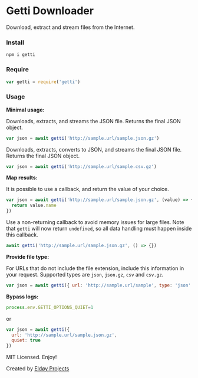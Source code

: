 # Getti Downloader

Download, extract and stream files from the Internet.

### Install
```
npm i getti
```

### Require

```js
var getti = require('getti')
```

### Usage

**Minimal usage:**

Downloads, extracts, and streams the JSON file. Returns the final JSON object.

```js
var json = await getti('http://sample.url/sample.json.gz')
```

Downloads, extracts, converts to JSON, and streams the final JSON file. Returns the final JSON object.

```js
var json = await getti('http://sample.url/sample.csv.gz')
```

**Map results:**

It is possible to use a callback, and return the value of your choice.

```js
var json = await getti('http://sample.url/sample.json.gz', (value) => {
  return value.name
})
```

Use a non-returning callback to avoid memory issues for large files. Note that `getti` will now return `undefined`, so all data handling must happen inside this callback.

```js
await getti('http://sample.url/sample.json.gz', () => {})
```

**Provide file type:**

For URLs that do not include the file extension, include this information in your request. Supported types are `json`, `json.gz`, `csv` and `csv.gz`.

```js
var json = await getti({ url: 'http://sample.url/sample', type: 'json' })
```

**Bypass logs:**
```js
process.env.GETTI_OPTIONS_QUIET=1
```
or
```js
var json = await getti({
  url: 'http://sample.url/sample.json.gz',
  quiet: true
})
```

MIT Licensed. Enjoy!

Created by [Eldøy Projects](https://eldoy.com)
